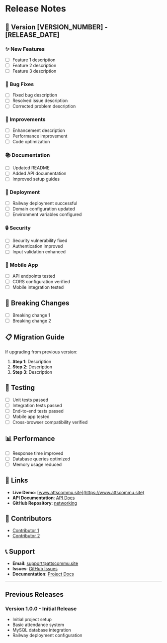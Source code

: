 # Release Notes

## 🎉 Version [VERSION_NUMBER] - [RELEASE_DATE]

### ✨ New Features
- [ ] Feature 1 description
- [ ] Feature 2 description
- [ ] Feature 3 description

### 🐛 Bug Fixes
- [ ] Fixed bug description
- [ ] Resolved issue description
- [ ] Corrected problem description

### 🔧 Improvements
- [ ] Enhancement description
- [ ] Performance improvement
- [ ] Code optimization

### 📚 Documentation
- [ ] Updated README
- [ ] Added API documentation
- [ ] Improved setup guides

### 🚀 Deployment
- [ ] Railway deployment successful
- [ ] Domain configuration updated
- [ ] Environment variables configured

### 🔒 Security
- [ ] Security vulnerability fixed
- [ ] Authentication improved
- [ ] Input validation enhanced

### 📱 Mobile App
- [ ] API endpoints tested
- [ ] CORS configuration verified
- [ ] Mobile integration tested

## 🎯 Breaking Changes
- [ ] Breaking change 1
- [ ] Breaking change 2

## 📋 Migration Guide
If upgrading from previous version:

1. **Step 1**: Description
2. **Step 2**: Description
3. **Step 3**: Description

## 🧪 Testing
- [ ] Unit tests passed
- [ ] Integration tests passed
- [ ] End-to-end tests passed
- [ ] Mobile app tested
- [ ] Cross-browser compatibility verified

## 📊 Performance
- [ ] Response time improved
- [ ] Database queries optimized
- [ ] Memory usage reduced

## 🔗 Links
- **Live Demo**: [www.attscommu.site](https://www.attscommu.site)
- **API Documentation**: [API Docs](README.md#-api-endpoints)
- **GitHub Repository**: [networking](https://github.com/YOUR_USERNAME/networking)

## 👥 Contributors
- [Contributor 1](https://github.com/contributor1)
- [Contributor 2](https://github.com/contributor2)

## 📞 Support
- **Email**: support@attscommu.site
- **Issues**: [GitHub Issues](https://github.com/YOUR_USERNAME/networking/issues)
- **Documentation**: [Project Docs](README.md)

---

## Previous Releases

### Version 1.0.0 - Initial Release
- Initial project setup
- Basic attendance system
- MySQL database integration
- Railway deployment configuration 
